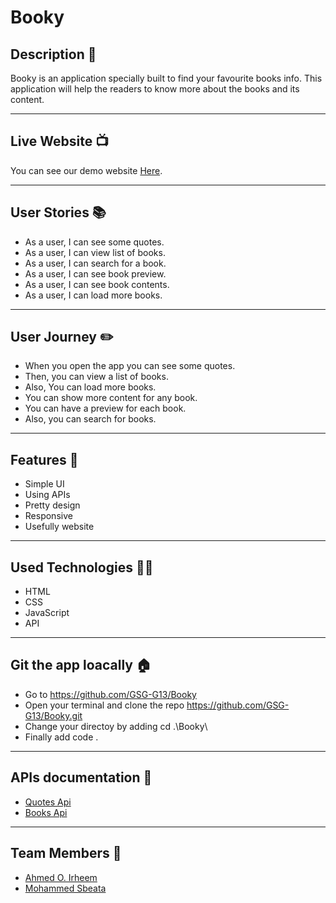 # Booky

## Description 📖

Booky is an application specially built to find your favourite books info. This application will help the readers to know more about the books and its content.


---

## Live Website 📺

You can see our demo website [Here](https://gsg-g13.github.io/Booky/).


---


## User Stories 📚

* As a user, I can see some quotes.
* As a user, I can view list of books.
* As a user, I can search for a book.
* As a user, I can see book preview.
* As a user, I can see book contents.
* As a user, I can load more books.


---

## User Journey ✏️

* When you open the app you can see some quotes.
* Then, you can view a list of books.
* Also, You can load more books.
* You can show more content for any book.
* You can have a preview for each book.
* Also, you can search for books.

---
## Features 🌟

* Simple UI
* Using APIs
* Pretty design
* Responsive
* Usefully website


---

## Used Technologies 👨‍💻

* HTML
* CSS
* JavaScript
* API

---

## Git the app loacally 🏠

* Go to https://github.com/GSG-G13/Booky
* Open your terminal and clone the repo https://github.com/GSG-G13/Booky.git
* Change your directoy by adding cd .\Booky\
* Finally add code .


---

## APIs documentation 🤖

* [Quotes Api](https://github.com/lukePeavey/quotable#get-random-quote)
* [Books Api](https://developers.google.com/books)


---

## Team Members 🙋

* [Ahmed O. Irheem](https://github.com/ahmedirheem)
* [Mohammed Sbeata](https://github.com/Mohammed-Sbeata)